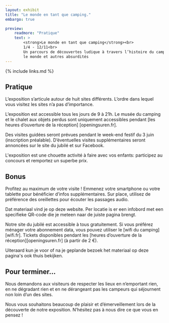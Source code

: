 ```yaml
---
layout: exhibit
title: "Le monde en tant que camping."
embargo: true

preview: 
    readmore: "Pratique"
    text: >
        <strong>Le monde en tant que camping</strong><br>
        1/4 - 12/11<br>
        Un parcours de découvertes ludique à travers l’histoire du camping,<br>
        le monde et autres absurdités
---
```


{% include links.md %}

## Pratique

L’exposition s’articule autour de huit sites différents. L’ordre dans lequel vous visitez les sites n’a pas d’importance.  

L’exposition est accessible tous les jours de 9 à 21h. Le musée du camping et le chalet aux objets perdus sont uniquement accessibles pendant [les heures d’ouverture de la réception] [openingsuren.fr].

Des visites guidées seront prévues pendant le week-end festif du 3 juin (inscription préalable). D’éventuelles visites supplémentaires seront annoncées sur le site du jubilé et sur Facebook.

L'exposition est une chouette activité à faire avec vos enfants: participez au concours et remportez un superbe prix.



## Bonus

Profitez au maximum de votre visite ! Emmenez votre smartphone ou votre tablette pour bénéficier d’infos supplémentaires. Sur place, utilisez de préférence des oreillettes pour écouter les passages audio. 

Dat materiaal vind je op deze website. Per locatie is er een infobord met een specifieke QR-code die je meteen naar de juiste pagina brengt.

Notre site du jubilé est accessible à tous gratuitement. Si vous préférez ménager votre abonnement data, vous pouvez utiliser le [wifi du camping][wifi.fr]. Tickets disponibles pendant les [heures d’ouverture de la réception][openingsuren.fr] (à partir de 2 €). 

Uiteraard kun je voor of na je geplande bezoek het materiaal op deze pagina's ook thuis bekijken.


## Pour terminer…

Nous demandons aux visiteurs de respecter les lieux en n’emportant rien, en ne dégradant rien et en ne dérangeant pas les campeurs qui séjournent non loin d’un des sites. 

Nous vous souhaitons beaucoup de plaisir et d’émerveillement lors de la découverte de notre exposition. N’hésitez pas à nous dire ce que vous en pensez !
